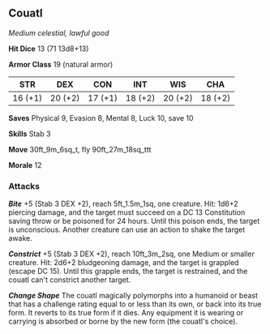 ## Couatl

*Medium celestial, lawful good*

**Hit Dice** 13 (71 13d8+13)

**Armor Class** 19 (natural armor)

| STR     | DEX     | CON     | INT     | WIS     | CHA     |
|---------|---------|---------|---------|---------|---------|
| 16 (+1) | 20 (+2) | 17 (+1) | 18 (+2) | 20 (+2) | 18 (+2) |

**Saves** Physical 9, Evasion 8, Mental 8, Luck 10, save 10

**Skills** Stab 3

**Move** 30ft\_9m\_6sq\_t, fly 90ft\_27m\_18sq\_ttt

**Morale** 12

### Attacks

***Bite*** +5 (Stab 3 DEX +2), reach 5ft\_1.5m\_1sq, one creature. Hit: 1d6+2 piercing damage, and the target must succeed on a DC 13 Constitution saving throw or be poisoned for 24 hours. Until this poison ends, the target is unconscious. Another creature can use an action to shake the target awake.

***Constrict*** +5 (Stab 3 DEX +2), reach 10ft\_3m\_2sq, one Medium or smaller creature. Hit: 2d6+2 bludgeoning damage, and the target is grappled (escape DC 15). Until this grapple ends, the target is restrained, and the couatl can't constrict another target.

***Change Shape*** The couatl magically polymorphs into a humanoid or beast that has a challenge rating equal to or less than its own, or back into its true form. It reverts to its true form if it dies. Any equipment it is wearing or carrying is absorbed or borne by the new form (the couatl's choice).

